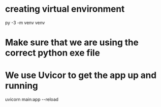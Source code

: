 # creating virtual environment
py -3 -m venv venv

# Make sure that we are using the correct python exe file


# We use Uvicor to get the app up and running
uvicorn main:app --reload